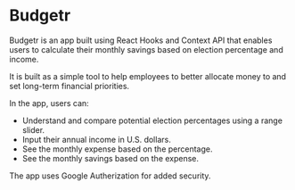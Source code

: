 # Budgetr

Budgetr is an app built using React Hooks and Context API that enables users to calculate their monthly savings based on  election percentage and income.

It is built as a simple tool to help employees to better allocate money to and set long-term financial priorities.

In the app, users can:
* Understand and compare potential election percentages using a range slider.
* Input their annual income in U.S. dollars.
* See the monthly expense based on the percentage.
* See the monthly savings based on the expense.

The app uses Google Autherization for added security.
